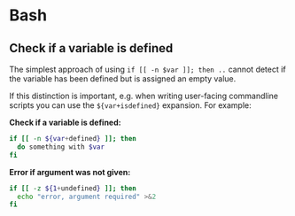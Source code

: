 # Bash

## Check if a variable is defined

The simplest approach of using `if [[ -n $var ]]; then ..` cannot detect if the
variable has been defined but is assigned an empty value.

If this distinction is important, e.g. when writing user-facing commandline
scripts you can use the `${var+isdefined}` expansion. For example:

**Check if a variable is defined:**

```bash
if [[ -n ${var+defined} ]]; then
  do something with $var
fi
```

**Error if argument was not given:**

```bash
if [[ -z ${1+undefined} ]]; then
  echo "error, argument required" >&2
fi
```
